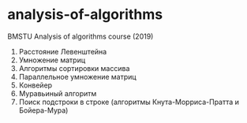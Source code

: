 # analysis-of-algorithms
BMSTU Analysis of algorithms course (2019)

1.  Расстояние Левенштейна
2.  Умножение матриц
3.  Алгоритмы сортировки массива
4.  Параллельное умножение матриц
5.  Конвейер
6.  Муравьиный алгоритм
7.  Поиск подстроки в строке (алгоритмы Кнута-Морриса-Пратта и Бойера-Мура)
